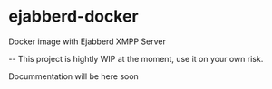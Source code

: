 # ejabberd-docker
Docker image with Ejabberd XMPP Server 

--
This project is hightly WIP at the moment, use it on your own risk.

Docummentation will be here soon
